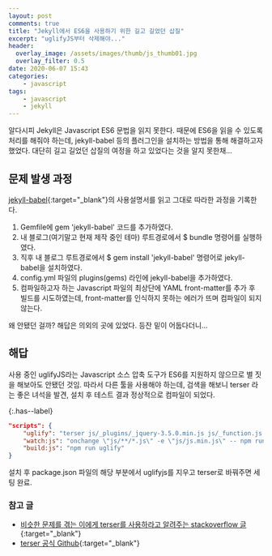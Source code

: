 ```yaml
---
layout: post
comments: true
title: "Jekyll에서 ES6을 사용하기 위한 길고 길었던 삽질"
excerpt: "uglifyJS부터 삭제해야..."
header:
  overlay_image: /assets/images/thumb/js_thumb01.jpg
  overlay_filter: 0.5
date: 2020-06-07 15:43
categories:
    - javascript
tags:
    - javascript
    - jekyll
---
```

알다시피 Jekyll은 Javascript ES6 문법을 읽지 못한다. 때문에 ES6을 읽을 수 있도록 처리를 해줘야 하는데, jekyll-babel 등의 플러그인을 설치하는 방법을 통해 해결하고자 했었다. 대단히 길고 길었던 삽질의 여정을 하고 있었다는 것을 알지 못한채...

## 문제 발생 과정
[jekyll-babel](https://github.com/babel/jekyll-babel){:target="_blank"}의 사용설명서를 읽고 그대로 따라한 과정을 기록한다.

1. Gemfile에 gem 'jekyll-babel' 코드를 추가하였다.
2. 내 블로그(여기말고 현재 제작 중인 테마) 루트경로에서 $ bundle 명령어를 실행하였다.
3. 직후 내 블로그 루트경로에서 $ gem install 'jekyll-babel' 명령어로 jekyll-babel을 설치하였다.
4. config.yml 파일의 plugins(gems) 라인에 jekyll-babel을 추가하였다.
5. 컴파일하고자 하는 Javascript 파일의 최상단에 YAML front-matter를 추가 후 빌드를 시도하였는데, front-matter를 인식하지 못하는 에러가 뜨며 컴파일이 되지 않는다.

왜 안됐던 걸까? 해답은 의외의 곳에 있었다. 등잔 밑이 어둡다더니...

## 해답

사용 중인 uglifyJS라는 Javascript 소스 압축 도구가 ES6를 지원하지 않으므로 별 짓을 해보아도 안됐던 것임. 따라서 다른 툴을 사용해야 하는데, 검색을 해보니 terser 라는 좋은 녀석을 발견, 설치 후 테스트 결과 정상적으로 컴파일이 되었다.

{:.has--label}
```json
"scripts": {
    "uglify": "terser js/_plugins/_jquery-3.5.0.min.js js/_function.js js/_js.js -c -m -o js/js.min.js",
    "watch:js": "onchange \"js/**/*.js\" -e \"js/js.min.js\" -- npm run build:js",
    "build:js": "npm run uglify"
}
```
설치 후 package.json 파일의 해당 부분에서 uglifyjs를 지우고 terser로 바꿔주면 세팅 완료.

### 참고 글

* [비슷한 문제를 겪는 이에게 terser를 사용하라고 알려주는 stackoverflow 글](https://stackoverflow.com/questions/56709089/cannot-fix-unexpected-token-name-i-expected-punc-from-uglifyjs){:target="_blank"}
* [terser 공식 Github](https://github.com/terser/terser){:target="_blank"}